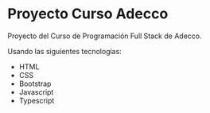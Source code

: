 # Proyecto Curso Adecco
Proyecto del Curso de Programación Full Stack de Adecco.
<br>
<p>Usando las siguientes tecnologías:</p>
<ul>
  <li>HTML</li>
  <li>CSS</li>  
  <li>Bootstrap</li>  
  <li>Javascript</li>
  <li>Typescript</li>
</ul>